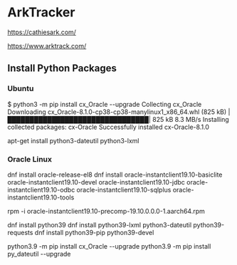 # ArkTracker

https://cathiesark.com/

https://www.arktrack.com/

## Install Python Packages
### Ubuntu
$ python3 -m pip install cx_Oracle --upgrade
Collecting cx_Oracle
  Downloading cx_Oracle-8.1.0-cp38-cp38-manylinux1_x86_64.whl (825 kB)
     |████████████████████████████████| 825 kB 8.3 MB/s 
Installing collected packages: cx-Oracle
Successfully installed cx-Oracle-8.1.0

apt-get install python3-dateutil python3-lxml

### Oracle Linux
dnf install oracle-release-el8
dnf install oracle-instantclient19.10-basiclite oracle-instantclient19.10-devel oracle-instantclient19.10-jdbc oracle-instantclient19.10-odbc oracle-instantclient19.10-sqlplus oracle-instantclient19.10-tools

rpm -i oracle-instantclient19.10-precomp-19.10.0.0.0-1.aarch64.rpm 


dnf install python39
dnf install python39-lxml python3-dateutil python39-requests
dnf install python39-pip python39-devel

python3.9 -m pip install cx_Oracle --upgrade
python3.9 -m pip install py_dateutil --upgrade

